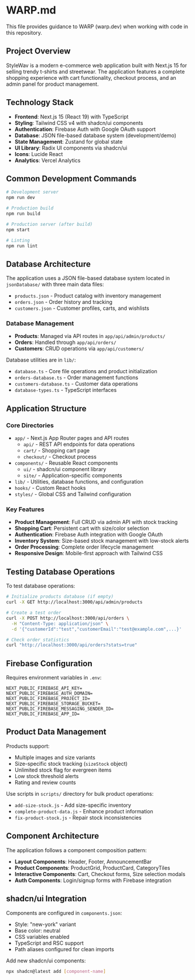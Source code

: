 # WARP.md

This file provides guidance to WARP (warp.dev) when working with code in this repository.

## Project Overview

StyleWav is a modern e-commerce web application built with Next.js 15 for selling trendy t-shirts and streetwear. The application features a complete shopping experience with cart functionality, checkout process, and an admin panel for product management.

## Technology Stack

- **Frontend**: Next.js 15 (React 19) with TypeScript
- **Styling**: Tailwind CSS v4 with shadcn/ui components
- **Authentication**: Firebase Auth with Google OAuth support
- **Database**: JSON file-based database system (development/demo)
- **State Management**: Zustand for global state
- **UI Library**: Radix UI components via shadcn/ui
- **Icons**: Lucide React
- **Analytics**: Vercel Analytics

## Common Development Commands

```bash
# Development server
npm run dev

# Production build
npm run build

# Production server (after build)
npm start

# Linting
npm run lint
```

## Database Architecture

The application uses a JSON file-based database system located in `jsonDatabase/` with three main data files:

- `products.json` - Product catalog with inventory management
- `orders.json` - Order history and tracking
- `customers.json` - Customer profiles, carts, and wishlists

### Database Management

- **Products**: Managed via API routes in `app/api/admin/products/`
- **Orders**: Handled through `app/api/orders/`
- **Customers**: CRUD operations via `app/api/customers/`

Database utilities are in `lib/`:
- `database.ts` - Core file operations and product initialization
- `orders-database.ts` - Order management functions
- `customers-database.ts` - Customer data operations
- `database-types.ts` - TypeScript interfaces

## Application Structure

### Core Directories

- `app/` - Next.js App Router pages and API routes
  - `api/` - REST API endpoints for data operations
  - `cart/` - Shopping cart page
  - `checkout/` - Checkout process
- `components/` - Reusable React components
  - `ui/` - shadcn/ui component library
  - `site/` - Application-specific components
- `lib/` - Utilities, database functions, and configuration
- `hooks/` - Custom React hooks
- `styles/` - Global CSS and Tailwind configuration

### Key Features

- **Product Management**: Full CRUD via admin API with stock tracking
- **Shopping Cart**: Persistent cart with size/color selection
- **Authentication**: Firebase Auth integration with Google OAuth
- **Inventory System**: Size-based stock management with low-stock alerts
- **Order Processing**: Complete order lifecycle management
- **Responsive Design**: Mobile-first approach with Tailwind CSS

## Testing Database Operations

To test database operations:

```bash
# Initialize products database (if empty)
curl -X GET http://localhost:3000/api/admin/products

# Create a test order
curl -X POST http://localhost:3000/api/orders \
  -H "Content-Type: application/json" \
  -d '{"customerId":"test","customerEmail":"test@example.com",...}'

# Check order statistics
curl "http://localhost:3000/api/orders?stats=true"
```

## Firebase Configuration

Requires environment variables in `.env`:

```
NEXT_PUBLIC_FIREBASE_API_KEY=
NEXT_PUBLIC_FIREBASE_AUTH_DOMAIN=
NEXT_PUBLIC_FIREBASE_PROJECT_ID=
NEXT_PUBLIC_FIREBASE_STORAGE_BUCKET=
NEXT_PUBLIC_FIREBASE_MESSAGING_SENDER_ID=
NEXT_PUBLIC_FIREBASE_APP_ID=
```

## Product Data Management

Products support:
- Multiple images and size variants
- Size-specific stock tracking (`sizeStock` object)
- Unlimited stock flag for evergreen items
- Low stock threshold alerts
- Rating and review counts

Use scripts in `scripts/` directory for bulk product operations:
- `add-size-stock.js` - Add size-specific inventory
- `complete-product-data.js` - Enhance product information
- `fix-product-stock.js` - Repair stock inconsistencies

## Component Architecture

The application follows a component composition pattern:

- **Layout Components**: Header, Footer, AnnouncementBar
- **Product Components**: ProductGrid, ProductCard, CategoryTiles  
- **Interactive Components**: Cart, Checkout forms, Size selection modals
- **Auth Components**: Login/signup forms with Firebase integration

## shadcn/ui Integration

Components are configured in `components.json`:
- Style: "new-york" variant
- Base color: neutral
- CSS variables enabled
- TypeScript and RSC support
- Path aliases configured for clean imports

Add new shadcn/ui components:
```bash
npx shadcn@latest add [component-name]
```